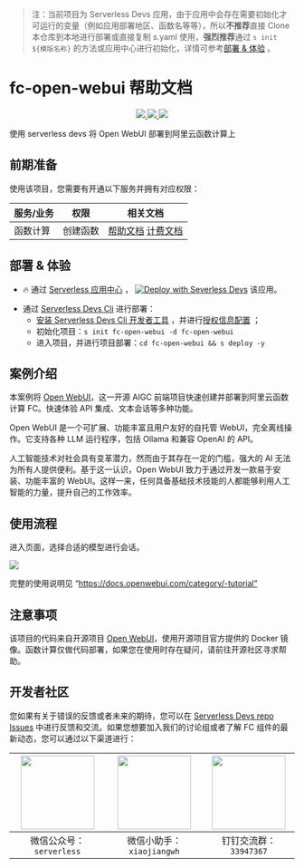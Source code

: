 
> 注：当前项目为 Serverless Devs 应用，由于应用中会存在需要初始化才可运行的变量（例如应用部署地区、函数名等等），所以**不推荐**直接 Clone 本仓库到本地进行部署或直接复制 s.yaml 使用，**强烈推荐**通过 `s init ${模版名称}` 的方法或应用中心进行初始化，详情可参考[部署 & 体验](#部署--体验) 。

# fc-open-webui 帮助文档
<p align="center" class="flex justify-center">
    <a href="https://www.serverless-devs.com" class="ml-1">
    <img src="http://editor.devsapp.cn/icon?package=fc-open-webui&type=packageType">
  </a>
  <a href="http://www.devsapp.cn/details.html?name=fc-open-webui" class="ml-1">
    <img src="http://editor.devsapp.cn/icon?package=fc-open-webui&type=packageVersion">
  </a>
  <a href="http://www.devsapp.cn/details.html?name=fc-open-webui" class="ml-1">
    <img src="http://editor.devsapp.cn/icon?package=fc-open-webui&type=packageDownload">
  </a>
</p>

<description>

使用 serverless devs 将 Open WebUI 部署到阿里云函数计算上

</description>

<codeUrl>



</codeUrl>
<preview>



</preview>


## 前期准备

使用该项目，您需要有开通以下服务并拥有对应权限：

<service>



| 服务/业务 |  权限  | 相关文档 |
| --- |  --- | --- |
| 函数计算 |  创建函数 | [帮助文档](https://help.aliyun.com/product/2508973.html) [计费文档](https://help.aliyun.com/document_detail/2512928.html) |

</service>

<remark>



</remark>

<disclaimers>



</disclaimers>

## 部署 & 体验

<appcenter>
   
- :fire: 通过 [Serverless 应用中心](https://fcnext.console.aliyun.com/applications/create?template=fc-open-webui) ，
  [![Deploy with Severless Devs](https://img.alicdn.com/imgextra/i1/O1CN01w5RFbX1v45s8TIXPz_!!6000000006118-55-tps-95-28.svg)](https://fcnext.console.aliyun.com/applications/create?template=fc-open-webui) 该应用。
   
</appcenter>
<deploy>
    
- 通过 [Serverless Devs Cli](https://www.serverless-devs.com/serverless-devs/install) 进行部署：
  - [安装 Serverless Devs Cli 开发者工具](https://www.serverless-devs.com/serverless-devs/install) ，并进行[授权信息配置](https://docs.serverless-devs.com/fc/config) ；
  - 初始化项目：`s init fc-open-webui -d fc-open-webui`
  - 进入项目，并进行项目部署：`cd fc-open-webui && s deploy -y`
   
</deploy>

## 案例介绍

<appdetail id="flushContent">

本案例将 [Open WebUI](https://github.com/open-webui/open-webui)，这一开源 AIGC 前端项目快速创建并部署到阿里云函数计算 FC。快速体验 API 集成、文本会话等多种功能。

Open WebUI 是一个可扩展、功能丰富且用户友好的自托管 WebUI，完全离线操作。它支持各种 LLM 运行程序，包括 Ollama 和兼容 OpenAI 的 API。

人工智能技术对社会具有变革潜力，然而由于其存在一定的门槛，强大的 AI 无法为所有人提供便利。基于这一认识，Open WebUI 致力于通过开发一款易于安装、功能丰富的 WebUI。这样一来，任何具备基础技术技能的人都能够利用人工智能的力量，提升自己的工作效率。

</appdetail>

## 使用流程

<usedetail id="flushContent">

进入页面，选择合适的模型进行会话。

![](https://img.alicdn.com/imgextra/i1/O1CN01ScKu5W1HAtKnZ2wmI_!!6000000000718-0-tps-833-168.jpg)


完整的使用说明见 “https://docs.openwebui.com/category/-tutorial”

</usedetail>

## 注意事项

<matters id="flushContent">

该项目的代码来自开源项目 [Open WebUI](https://github.com/open-webui/open-webui)，使用开源项目官方提供的 Docker 镜像。函数计算仅做代码部署，如果您在使用时存在疑问，请前往开源社区寻求帮助。

</matters>


<devgroup>


## 开发者社区

您如果有关于错误的反馈或者未来的期待，您可以在 [Serverless Devs repo Issues](https://github.com/serverless-devs/serverless-devs/issues) 中进行反馈和交流。如果您想要加入我们的讨论组或者了解 FC 组件的最新动态，您可以通过以下渠道进行：

<p align="center">  

| <img src="https://serverless-article-picture.oss-cn-hangzhou.aliyuncs.com/1635407298906_20211028074819117230.png" width="130px" > | <img src="https://serverless-article-picture.oss-cn-hangzhou.aliyuncs.com/1635407044136_20211028074404326599.png" width="130px" > | <img src="https://serverless-article-picture.oss-cn-hangzhou.aliyuncs.com/1635407252200_20211028074732517533.png" width="130px" > |
| --------------------------------------------------------------------------------------------------------------------------------- | --------------------------------------------------------------------------------------------------------------------------------- | --------------------------------------------------------------------------------------------------------------------------------- |
| <center>微信公众号：`serverless`</center>                                                                                         | <center>微信小助手：`xiaojiangwh`</center>                                                                                        | <center>钉钉交流群：`33947367`</center>                                                                                           |
</p>
</devgroup>
